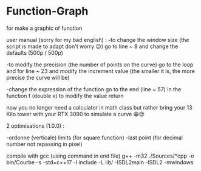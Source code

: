 # Function-Graph
for make a graphic of function

user manual (sorry for my bad english) :
-to change the window size (the script is made to adapt don't worry 😉)
go to line ~ 8 and change the defaults (500p / 500p)

-to modify the precision (the number of points on the curve) go to the loop and for line ~ 23 and modify the increment value (the smaller it is, the more precise the curve will be)

-change the expression of the function go to the end (line ~ 57) in the function f (double x) to modify the value return

now you no longer need a calculator in math class but rather bring your 13 Kilo tower with your RTX 3090 to simulate a curve 😁😉


2 optimisations (1.0.0) : 

-ordonne (verticale) limits (for square function)
-last point (for decimal number not repassing in pixel)

compile with gcc (using command in end file)
g++ -m32 ./Sources/*cpp -o bin/Courbe -s -std=c++17 -I include -L lib/ -lSDL2main -lSDL2 -mwindows
